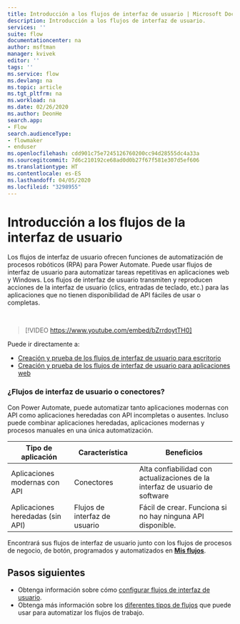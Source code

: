 ```yaml
---
title: Introducción a los flujos de interfaz de usuario | Microsoft Docs
description: Introducción a los flujos de interfaz de usuario.
services: ''
suite: flow
documentationcenter: na
author: msftman
manager: kvivek
editor: ''
tags: ''
ms.service: flow
ms.devlang: na
ms.topic: article
ms.tgt_pltfrm: na
ms.workload: na
ms.date: 02/26/2020
ms.author: DeonHe
search.app:
- Flow
search.audienceType:
- flowmaker
- enduser
ms.openlocfilehash: cdd901c75e7245126760200cc94d28555dc4a33a
ms.sourcegitcommit: 7d6c210192ce68ad0d0b27f67f581e307d5ef606
ms.translationtype: HT
ms.contentlocale: es-ES
ms.lasthandoff: 04/05/2020
ms.locfileid: "3298955"
---
```

# <a name="introduction-to-ui-flows"></a>Introducción a los flujos de la interfaz de usuario

Los flujos de interfaz de usuario ofrecen funciones de automatización de procesos robóticos (RPA) para Power Automate. Puede usar flujos de interfaz de usuario para automatizar tareas repetitivas en aplicaciones web y Windows. Los flujos de interfaz de usuario transmiten y reproducen acciones de la interfaz de usuario (clics, entradas de teclado, etc.) para las aplicaciones que no tienen disponibilidad de API fáciles de usar o completas.

<br/>

> [!VIDEO https://www.youtube.com/embed/bZrrdoytTH0]


Puede ir directamente a:

- [Creación y prueba de los flujos de interfaz de usuario para escritorio](create-desktop.md) 
- [Creación y prueba de los flujos de interfaz de usuario para aplicaciones web](create-web.md)  

### <a name="ui-flows-or-connectors"></a>¿Flujos de interfaz de usuario o conectores?

Con Power Automate, puede automatizar tanto aplicaciones modernas con API como aplicaciones heredadas con API incompletas o ausentes. Incluso puede combinar aplicaciones heredadas, aplicaciones modernas y procesos manuales en una única automatización.

| **Tipo de aplicación**      | **Característica** | **Beneficios**     |
|---------------------------|----------------------------|------------------|
| Aplicaciones modernas con API| Conectores                 | Alta confiabilidad con actualizaciones de la interfaz de usuario de software |
| Aplicaciones heredadas (sin API)          | Flujos de interfaz de usuario                    | Fácil de crear. Funciona si no hay ninguna API disponible.   |


Encontrará sus flujos de interfaz de usuario junto con los flujos de procesos de negocio, de botón, programados y automatizados en [**Mis flujos**](manage.md).

## <a name="next-steps"></a>Pasos siguientes

- Obtenga información sobre cómo [configurar flujos de interfaz de usuario](setup.md). 
- Obtenga más información sobre los [diferentes tipos de flujos](..\getting-started.md#types-of-flows) que puede usar para automatizar los flujos de trabajo.



